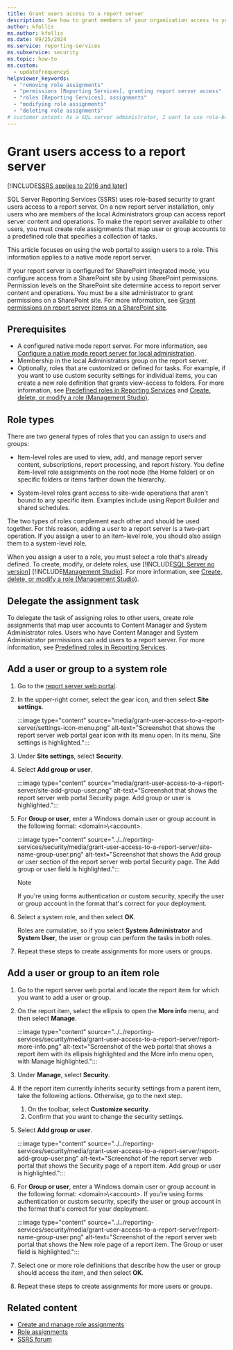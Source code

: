 ```yaml
---
title: Grant users access to a report server
description: See how to grant members of your organization access to your report server. Find out how to assign item-level and system-level roles to users and groups.
author: kfollis
ms.author: kfollis
ms.date: 09/25/2024
ms.service: reporting-services
ms.subservice: security
ms.topic: how-to
ms.custom:
  - updatefrequency5
helpviewer_keywords:
  - "removing role assignments"
  - "permissions [Reporting Services], granting report server access"
  - "roles [Reporting Services], assignments"
  - "modifying role assignments"
  - "deleting role assignments"
# customer intent: As a SQL server administrator, I want to use role-based security so that I can control who has access to my report server.
---
```

# Grant users access to a report server

[!INCLUDE[SSRS applies to 2016 and later](../../includes/ssrs-appliesto-2016-and-later.md)]

SQL Server Reporting Services (SSRS) uses role-based security to grant users access to a report server. On a new report server installation, only users who are members of the local Administrators group can access report server content and operations. To make the report server available to other users, you must create role assignments that map user or group accounts to a predefined role that specifies a collection of tasks.

This article focuses on using the web portal to assign users to a role. This information applies to a native mode report server.

If your report server is configured for SharePoint integrated mode, you configure access from a SharePoint site by using SharePoint permissions. Permission levels on the SharePoint site determine access to report server content and operations. You must be a site administrator to grant permissions on a SharePoint site. For more information, see [Grant permissions on report server items on a SharePoint site](../../reporting-services/security/granting-permissions-on-report-server-items-on-a-sharepoint-site.md).

## Prerequisites

- A configured native mode report server. For more information, see [Configure a native mode report server for local administration](../../reporting-services/report-server/configure-a-native-mode-report-server-for-local-administration-ssrs.md).
- Membership in the local Administrators group on the report server.
- Optionally, roles that are customized or defined for tasks. For example, if you want to use custom security settings for individual items, you can create a new role definition that grants view-access to folders. For more information, see [Predefined roles in Reporting Services](role-definitions-predefined-roles.md) and [Create, delete, or modify a role (Management Studio)](role-definitions-create-delete-or-modify.md).

## Role types

There are two general types of roles that you can assign to users and groups:

- Item-level roles are used to view, add, and manage report server content, subscriptions, report processing, and report history. You define item-level role assignments on the root node (the Home folder) or on specific folders or items farther down the hierarchy.

- System-level roles grant access to site-wide operations that aren't bound to any specific item. Examples include using Report Builder and shared schedules.

The two types of roles complement each other and should be used together. For this reason, adding a user to a report server is a two-part operation. If you assign a user to an item-level role, you should also assign them to a system-level role.

When you assign a user to a role, you must select a role that's already defined. To create, modify, or delete roles, use [!INCLUDE[SQL Server no version](../../includes/ssnoversion-md.md)] [!INCLUDE[Management Studio](../../includes/ssmanstudio-md.md)]. For more information, see [Create, delete, or modify a role (Management Studio)](../../reporting-services/security/role-definitions-create-delete-or-modify.md).

## Delegate the assignment task

To delegate the task of assigning roles to other users, create role assignments that map user accounts to Content Manager and System Administrator roles. Users who have Content Manager and System Administrator permissions can add users to a report server. For more information, see [Predefined roles in Reporting Services](role-definitions-predefined-roles.md).

## Add a user or group to a system role

1. Go to the [report server web portal](../web-portal-ssrs-native-mode.md).

1. In the upper-right corner, select the gear icon, and then select **Site settings**.

   :::image type="content" source="media/grant-user-access-to-a-report-server/settings-icon-menu.png" alt-text="Screenshot that shows the report server web portal gear icon with its menu open. In its menu, Site settings is highlighted.":::

1. Under **Site settings**, select **Security**.

1. Select **Add group or user**.

   :::image type="content" source="media/grant-user-access-to-a-report-server/site-add-group-user.png" alt-text="Screenshot that shows the report server web portal Security page. Add group or user is highlighted.":::

1. For **Group or user**, enter a Windows domain user or group account in the following format: \<domain>\\<account\>.

   :::image type="content" source="../../reporting-services/security/media/grant-user-access-to-a-report-server/site-name-group-user.png" alt-text="Screenshot that shows the Add group or user section of the report server web portal Security page. The Add group or user field is highlighted.":::

   > [!NOTE]
   > If you're using forms authentication or custom security, specify the user or group account in the format that's correct for your deployment.

1. Select a system role, and then select **OK**.

   Roles are cumulative, so if you select **System Administrator** and **System User**, the user or group can perform the tasks in both roles.

1. Repeat these steps to create assignments for more users or groups.

## Add a user or group to an item role

1. Go to the report server web portal and locate the report item for which you want to add a user or group.

1. On the report item, select the ellipsis to open the **More info** menu, and then select **Manage**.

   :::image type="content" source="../../reporting-services/security/media/grant-user-access-to-a-report-server/report-more-info.png" alt-text="Screenshot of the web portal that shows a report item with its ellipsis highlighted and the More info menu open, with Manage highlighted.":::

1. Under **Manage**, select **Security**.

1. If the report item currently inherits security settings from a parent item, take the following actions. Otherwise, go to the next step.

   1. On the toolbar, select **Customize security**.
   1. Confirm that you want to change the security settings.

1. Select **Add group or user**.

   :::image type="content" source="../../reporting-services/security/media/grant-user-access-to-a-report-server/report-add-group-user.png" alt-text="Screenshot of the report server web portal that shows the Security page of a report item. Add group or user is highlighted.":::

1. For **Group or user**, enter a Windows domain user or group account in the following format: \<domain>\\<account\>. If you're using forms authentication or custom security, specify the user or group account in the format that's correct for your deployment.

   :::image type="content" source="../../reporting-services/security/media/grant-user-access-to-a-report-server/report-name-group-user.png" alt-text="Screenshot of the report server web portal that shows the New role page of a report item. The Group or user field is highlighted.":::

1. Select one or more role definitions that describe how the user or group should access the item, and then select **OK**.

1. Repeat these steps to create assignments for more users or groups.

## Related content

- [Create and manage role assignments](../../reporting-services/security/create-and-manage-role-assignments.md)
- [Role assignments](../../reporting-services/security/role-assignments.md)
- [SSRS forum](https://go.microsoft.com/fwlink/?LinkId=620231)

